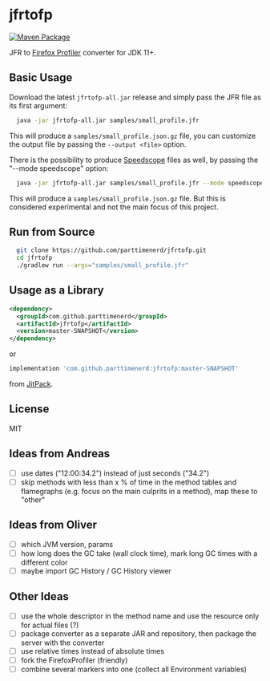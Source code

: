 # jfrtofp
[![Maven Package](https://jitpack.io/v/parttimenerd/jfrtofp.svg)](https://jitpack.io/#parttimenerd/jfrtofp)

JFR to [Firefox Profiler](https://profiler.firefox.com) converter for JDK 11+.

## Basic Usage
Download the latest `jfrtofp-all.jar` release and simply pass the JFR file as its first argument:

```sh
  java -jar jfrtofp-all.jar samples/small_profile.jfr
```

This will produce a `samples/small_profile.json.gz` file, you can customize the output file 
by passing the `--output <file>` option.

There is the possibility to produce [Speedscope](https://www.speedscope.app/) files as well, by passing the "--mode speedscope" option:

```sh
  java -jar jfrtofp-all.jar samples/small_profile.jfr --mode speedscope
```

This will produce a `samples/small_profile.json.gz` file. 
But this is considered experimental and not the main focus of this project.

## Run from Source

```sh
  git clone https://github.com/parttimenerd/jfrtofp.git
  cd jfrtofp
  ./gradlew run --args="samples/small_profile.jfr"
```

## Usage as a Library
```xml
<dependency>
  <groupId>com.github.parttimenerd</groupId>
  <artifactId>jfrtofp</artifactId>
  <version>master-SNAPSHOT</version>
</dependency>
```
or
```groovy
implementation 'com.github.parttimenerd:jfrtofp:master-SNAPSHOT'
```
from [JitPack](https://jitpack.io/#parttimenerd/jfrtofp).

## License
MIT

## Ideas from Andreas
- [ ] use dates ("12:00:34.2") instead of just seconds ("34.2")
- [ ] skip methods with less than x % of time in the method tables and flamegraphs (e.g. focus on the main culprits in a method),
  map these to "other"

## Ideas from Oliver
- [ ] which JVM version, params
- [ ] how long does the GC take (wall clock time), mark long GC times with a different color
- [ ] maybe import GC History / GC History viewer

## Other Ideas
- [ ] use the whole descriptor in the method name and use the resource only for actual files (?)
- [ ] package converter as a separate JAR and repository, then package the server with the converter
- [ ] use relative times instead of absolute times
- [ ] fork the FirefoxProfiler (friendly)
- [ ] combine several markers into one (collect all Environment variables)